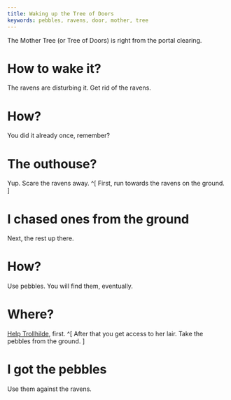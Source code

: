 ```yaml
---
title: Waking up the Tree of Doors
keywords: pebbles, ravens, door, mother, tree
---
```


The Mother Tree (or Tree of Doors) is right from the portal clearing.

# How to wake it?
The ravens are disturbing it. Get rid of the ravens.

# How?
You did it already once, remember?

# The outhouse?
Yup. Scare the ravens away. ^[ First, run towards the ravens on the ground. ]

# I chased ones from the ground
Next, the rest up there.

# How?
Use pebbles. You will find them, eventually.

# Where?
[Help Trollhilde](040-hurt-troll.md), first. ^[ After that you get access to her lair. Take the pebbles from the ground. ]

# I got the pebbles
Use them against the ravens.
